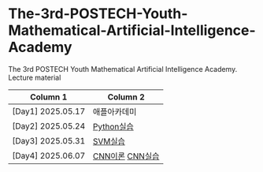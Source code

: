 # The-3rd-POSTECH-Youth-Mathematical-Artificial-Intelligence-Academy
The 3rd POSTECH Youth Mathematical Artificial Intelligence Academy. Lecture material

| Column 1 | Column 2 |
|---|---|
| [Day1]  2025.05.17 | 애플아카데미 |
| [Day2] 2025.05.24 | [Python실습]() |
| [Day3] 2025.05.31| [SVM실습]()|
| [Day4] 2025.06.07| [CNN이론]() [CNN실습]()|
